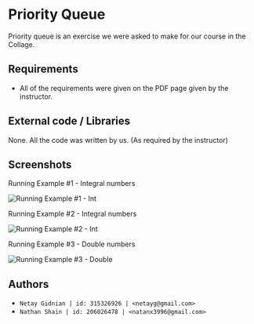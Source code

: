 # Priority Queue

Priority queue is an exercise we were asked to make for our course in the Collage.

## Requirements

  - All of the requirements were given on the PDF page given by the instructor.

## External code / Libraries

None. All the code was written by us.
(As required by the instructor)

## Screenshots

Running Example #1 - Integral numbers

![Running Example #1 - Int](./assets/Screenshot#1.png?raw=true "Screenshot #1")

Running Example #2 - Integral numbers

![Running Example #2 - Int](./assets/Screenshot#2.png?raw=true "Screenshot #2")

Running Example #3 - Double numbers

![Running Example #3 - Double](./assets/Screenshot#3.png?raw=true "Screenshot #3")


## Authors
  * `Netay Gidnian | id: 315326926 | <netayg@gmail.com>`
  * `Nathan Shain | id: 206026478 | <natanx3996@gmail.com>`